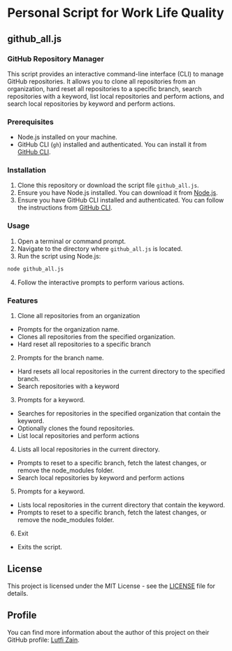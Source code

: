 # Personal Script for Work Life Quality

## github_all.js
### GitHub Repository Manager

This script provides an interactive command-line interface (CLI) to manage GitHub repositories. It allows you to clone all repositories from an organization, hard reset all repositories to a specific branch, search repositories with a keyword, list local repositories and perform actions, and search local repositories by keyword and perform actions.

### Prerequisites

- Node.js installed on your machine.
- GitHub CLI (`gh`) installed and authenticated. You can install it from [GitHub CLI](https://cli.github.com/).

### Installation

1. Clone this repository or download the script file `github_all.js`.
2. Ensure you have Node.js installed. You can download it from [Node.js](https://nodejs.org/).
3. Ensure you have GitHub CLI installed and authenticated. You can follow the instructions from [GitHub CLI](https://cli.github.com/).

### Usage

1. Open a terminal or command prompt.
2. Navigate to the directory where `github_all.js` is located.
3. Run the script using Node.js:

```sh
node github_all.js
```
4. Follow the interactive prompts to perform various actions.

### Features
1. Clone all repositories from an organization
  - Prompts for the organization name.
  - Clones all repositories from the specified organization.
  - Hard reset all repositories to a specific branch
2. Prompts for the branch name.
  - Hard resets all local repositories in the current directory to the specified branch.
  - Search repositories with a keyword
3. Prompts for a keyword.
  - Searches for repositories in the specified organization that contain the keyword.
  - Optionally clones the found repositories.
  - List local repositories and perform actions
4. Lists all local repositories in the current directory.
  - Prompts to reset to a specific branch, fetch the latest changes, or remove the node_modules folder.
  - Search local repositories by keyword and perform actions
5. Prompts for a keyword.
  - Lists local repositories in the current directory that contain the keyword.
  - Prompts to reset to a specific branch, fetch the latest changes, or remove the node_modules folder.
6. Exit
  - Exits the script.

## License

This project is licensed under the MIT License - see the [LICENSE](LICENSE) file for details.

## Profile

You can find more information about the author of this project on their GitHub profile: [Lutfi Zain](https://github.com/lutfi-zain).
